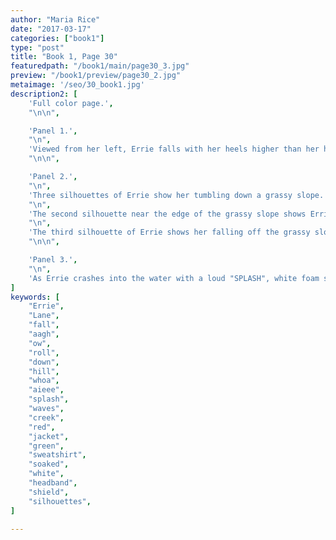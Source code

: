 ```yaml
---
author: "Maria Rice"
date: "2017-03-17"
categories: ["book1"]
type: "post"
title: "Book 1, Page 30"
featuredpath: "/book1/main/page30_3.jpg"
preview: "/book1/preview/page30_2.jpg"
metaimage: '/seo/30_book1.jpg'
description2: [
    'Full color page.',
    "\n\n",

    'Panel 1.',
    "\n",
    'Viewed from her left, Errie falls with her heels higher than her head, overlapping the panel borders and part of the second panel. "AAGH!" she screams, as she holds her hands out in front of her and her red hood starts to fall back.',
    "\n\n",

    'Panel 2.',
    "\n",
    'Three silhouettes of Errie show her tumbling down a grassy slope. The first silhouette at the top of the hill shows Errie tumbling onto her back with her heels flying above her, shouting, "OW!"',
    "\n",
    'The second silhouette near the edge of the grassy slope shows Errie grabbing the grass to slow herself down, saying, "WHOA--"',
    "\n",
    'The third silhouette of Errie shows her falling off the grassy slope toward a ravine below, where another figure stands in the water near the left panel border. This new figure turns to look to the right, in the direction of the yells, and flying grass trails behind Errie as she finally screams, "AIEEE--!"',
    "\n\n",

    'Panel 3.', 
    "\n",
    'As Errie crashes into the water with a loud "SPLASH", white foam surrounds her on all sides, hiding her face and arms. Her legs are also partially submerged and to Errie',"'",'s left stands Lane, shielding herself from the spray with her left arm as she shuts her eyes and turns her face to her right, towards the viewer. The dark-haired girl',"'",'s right arm is hidden from view below the elbow by some waves and only her completely-soaked green sweatshirt, her white headband, her glistening face, and her left hand appear above the waves.',
]
keywords: [
    "Errie", 
    "Lane",
    "fall",
    "aagh",
    "ow",
    "roll",
    "down",
    "hill",
    "whoa",
    "aieee",
    "splash",
    "waves",
    "creek",
    "red",
    "jacket",
    "green",
    "sweatshirt",
    "soaked",
    "white",
    "headband",
    "shield",
    "silhouettes",
]

---
```


